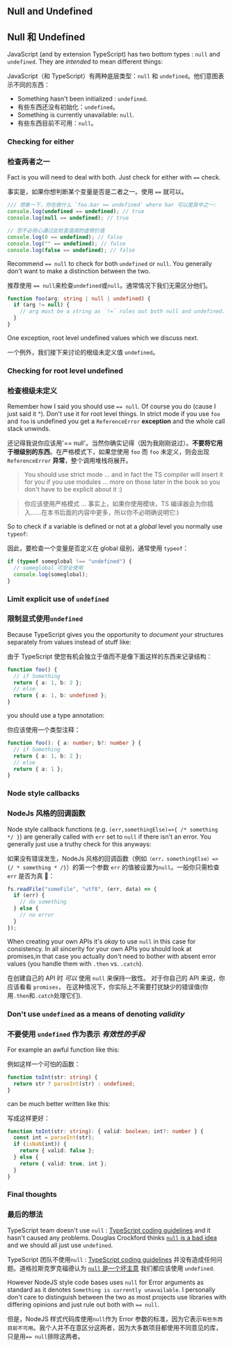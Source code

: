 ## Null and Undefined

## Null 和 Undefined

JavaScript (and by extension TypeScript) has two bottom types : `null` and `undefined`. They are _intended_ to mean different things:

JavaScript（和 TypeScript）有两种底层类型：`null` 和 `undefined`。他们意图表示不同的东西：

- Something hasn't been initialized : `undefined`.
- 有些东西还没有初始化：`undefined`。
- Something is currently unavailable: `null`.
- 有些东西目前不可用：`null`。

### Checking for either

### 检查两者之一

Fact is you will need to deal with both. Just check for either with `==` check.

事实是，如果你想判断某个变量是否是二者之一。使用 `==` 就可以。

```ts
/// 想象一下，你在做什么 `foo.bar == undefined` where bar 可以是其中之一:
console.log(undefined == undefined); // true
console.log(null == undefined); // true

// 您不必担心通过此检查造成的虚假价值
console.log(0 == undefined); // false
console.log("" == undefined); // false
console.log(false == undefined); // false
```

Recommend `== null` to check for both `undefined` or `null`. You generally don't want to make a distinction between the two.

推荐使用 `== null`来检查`undefined`或`null`。通常情况下我们无需区分他们。

```ts
function foo(arg: string | null | undefined) {
  if (arg != null) {
    // arg must be a string as `!=` rules out both null and undefined.
  }
}
```

One exception, root level undefined values which we discuss next.

一个例外，我们接下来讨论的根级未定义值 `undefined`。

### Checking for root level undefined

### 检查根级未定义

Remember how I said you should use `== null`. Of course you do (cause I just said it ^). Don't use it for root level things. In strict mode if you use `foo` and `foo` is undefined you get a `ReferenceError` **exception** and the whole call stack unwinds.

还记得我说你应该用'== null'。当然你确实记得（因为我刚刚说过）。**不要将它用于根级别的东西**。在严格模式下，如果您使用 `foo` 而 `foo` 未定义，则会出现 `ReferenceError` **异常**，整个调用堆栈将展开。

> You should use strict mode ... and in fact the TS compiler will insert it for you if you use modules ... more on those later in the book so you don't have to be explicit about it :)

> 你应该使用严格模式 ... 事实上，如果你使用模块，TS 编译器会为你插入......在本书后面的内容中更多，所以你不必明确说明它:)

So to check if a variable is defined or not at a _global_ level you normally use `typeof`:

因此，要检查一个变量是否定义在 global 级别，通常使用 `typeof`：

```ts
if (typeof someglobal !== "undefined") {
  // someglobal 可安全使用
  console.log(someglobal);
}
```

### Limit explicit use of `undefined`

### 限制显式使用`undefined`

Because TypeScript gives you the opportunity to _document_ your structures separately from values instead of stuff like:

由于 TypeScript 使您有机会独立于值而不是像下面这样的东西来记录结构：

```ts
function foo() {
  // if Something
  return { a: 1, b: 2 };
  // else
  return { a: 1, b: undefined };
}
```

you should use a type annotation:

你应该使用一个类型注释：

```ts
function foo(): { a: number; b?: number } {
  // if Something
  return { a: 1, b: 2 };
  // else
  return { a: 1 };
}
```

### Node style callbacks

### NodeJs 风格的回调函数

Node style callback functions (e.g. `(err,somethingElse)=>{ /* something */ }`) are generally called with `err` set to `null` if there isn't an error. You generally just use a truthy check for this anyways:

如果没有错误发生，NodeJs 风格的回调函数（例如`（err，somethingElse）=> {/ * something * /}`）的第一个参数 `err` 的值被设置为`null`。一般你只需检查 `err` 是否为真 ：

```ts
fs.readFile("someFile", "utf8", (err, data) => {
  if (err) {
    // do something
  } else {
    // no error
  }
});
```

When creating your own APIs it's _okay_ to use `null` in this case for consistency.
In all sincerity for your own APIs you should look at promises,in that case you actually don't need to bother with absent error values (you handle them with `.then` vs. `.catch`).

在创建自己的 API 时 _可以_ 使用 `null` 来保持一致性。
对于你自己的 API 来说，你应该看看 `promises`，
在这种情况下，你实际上不需要打扰缺少的错误值(你用`.then`和`.catch`处理它们).

### Don't use `undefined` as a means of denoting _validity_

### 不要使用 `undefined` 作为表示 _有效性的手段_

For example an awful function like this:

例如这样一个可怕的函数：

```ts
function toInt(str: string) {
  return str ? parseInt(str) : undefined;
}
```

can be much better written like this:

写成这样更好：

```ts
function toInt(str: string): { valid: boolean; int?: number } {
  const int = parseInt(str);
  if (isNaN(int)) {
    return { valid: false };
  } else {
    return { valid: true, int };
  }
}
```

### Final thoughts

### 最后的想法

TypeScript team doesn't use `null` : [TypeScript coding guidelines](https://github.com/Microsoft/TypeScript/wiki/Coding-guidelines#null-and-undefined) and it hasn't caused any problems. Douglas Crockford thinks [`null` is a bad idea](https://www.youtube.com/watch?v=PSGEjv3Tqo0&feature=youtu.be&t=9m21s) and we should all just use `undefined`.

TypeScript 团队不使用`null` : [TypeScript coding guidelines](https://github.com/Microsoft/TypeScript/wiki/Coding-guidelines#null-and-undefined) 并没有造成任何问题。道格拉斯克罗克福德认为 [`null` 是一个坏主意](https://www.youtube.com/watch?v=PSGEjv3Tqo0&feature=youtu.be&t=9m21s) 我们都应该使用 `undefined`.

However NodeJS style code bases uses `null` for Error arguments as standard as it denotes `Something is currently unavailable`. I personally don't care to distinguish between the two as most projects use libraries with differing opinions and just rule out both with `== null`.

但是，NodeJS 样式代码库使用`null`作为 Error 参数的标准，因为它表示`有些东西目前不可用`。我个人并不在意区分这两者，因为大多数项目都使用不同意见的库，只是用`== null`排除这两者。
